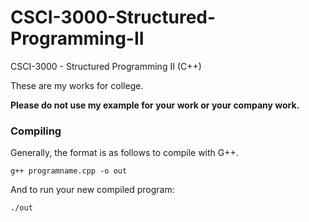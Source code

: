 # CSCI-3000-Structured-Programming-II
CSCI-3000 - Structured Programming II (C++)

These are my works for college.

**Please do not use my example for your work or your company work.**

### Compiling

Generally, the format is as follows to compile with G++.

```
g++ programname.cpp -o out
```

And to run your new compiled program:

```
./out
```
